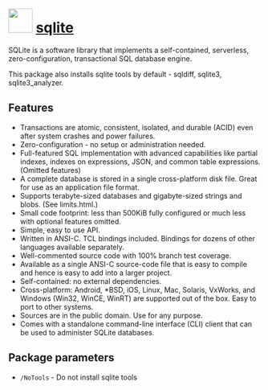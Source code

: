 # <img src="" width="48" height="48"></img> [sqlite](https://chocolatey.org/packages/sqlite)

SQLite is a software library that implements a self-contained, serverless, zero-configuration, transactional SQL database engine.

This package also installs sqlite tools by default - sqldiff, sqlite3, sqlite3_analyzer.

## Features
      
- Transactions are atomic, consistent, isolated, and durable (ACID) even after system crashes and power failures.
- Zero-configuration - no setup or administration needed.
- Full-featured SQL implementation with advanced capabilities like partial indexes, indexes on expressions, JSON, and common table expressions. (Omitted features)
- A complete database is stored in a single cross-platform disk file. Great for use as an application file format.
- Supports terabyte-sized databases and gigabyte-sized strings and blobs. (See limits.html.)
- Small code footprint: less than 500KiB fully configured or much less with optional features omitted.
- Simple, easy to use API.
- Written in ANSI-C. TCL bindings included. Bindings for dozens of other languages available separately.
- Well-commented source code with 100% branch test coverage.
- Available as a single ANSI-C source-code file that is easy to compile and hence is easy to add into a larger project.
- Self-contained: no external dependencies.
- Cross-platform: Android, *BSD, iOS, Linux, Mac, Solaris, VxWorks, and Windows (Win32, WinCE, WinRT) are supported out of the box. Easy to port to other systems.
- Sources are in the public domain. Use for any purpose.
- Comes with a standalone command-line interface (CLI) client that can be used to administer SQLite databases.
      
## Package parameters

- `/NoTools` - Do not install sqlite tools 
